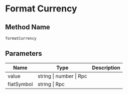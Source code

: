 # Format Currency

## Method Name

`formatCurrency`

## Parameters

| Name        | Type                     | Description |
| ---------   | -----------------------  | ----------- |
| value       | string \| number \| Rpc  |             |
| fiatSymbol  | string \| Rpc            |             |

